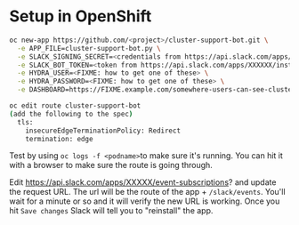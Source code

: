 # Setup in OpenShift

```sh
oc new-app https://github.com/<project>/cluster-support-bot.git \
  -e APP_FILE=cluster-support-bot.py \
  -e SLACK_SIGNING_SECRET=<credentials from https://api.slack.com/apps/XXXXX/general?> \
  -e SLACK_BOT_TOKEN=<token from https://api.slack.com/apps/XXXXXX/install-on-team?> \
  -e HYDRA_USER=<FIXME: how to get one of these> \
  -e HYDRA_PASSWORD=<FIXME: how to get one of these> \
  -e DASHBOARD=https://FIXME.example.com/somewhere-users-can-see-cluster-details?cluster-id=
```

```sh
oc edit route cluster-support-bot
(add the following to the spec)
  tls:
    insecureEdgeTerminationPolicy: Redirect
    termination: edge
```

Test by using `oc logs -f <podname>`to make sure it's running.  You can hit it
with a browser to make sure the route is going through.

Edit https://api.slack.com/apps/XXXXX/event-subscriptions? and update the
request URL.  The url will be the route of the app + `/slack/events`.  You'll
wait for a minute or so and it will verify the new URL is working.  Once you
hit `Save changes` Slack will tell you to "reinstall" the app.
